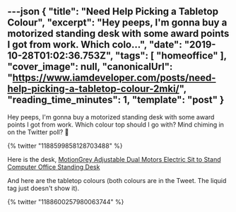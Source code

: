 ---json
{
  "title": "Need Help Picking a Tabletop Colour",
  "excerpt": "Hey peeps, I'm gonna buy a motorized standing desk with some award points I got from work. Which colo...",
  "date": "2019-10-28T01:02:36.753Z",
  "tags": [
    "homeoffice"
  ],
  "cover_image": null,
  "canonicalUrl": "https://www.iamdeveloper.com/posts/need-help-picking-a-tabletop-colour-2mki/",
  "reading_time_minutes": 1,
  "template": "post"
}
---

Hey peeps, I'm gonna buy a motorized standing desk with some award points I got from work. Which colour top should I go with? Mind chiming in on the Twitter poll? 🙏

{% twitter "1188599858128703488" %}

Here is the desk, [MotionGrey Adjustable Dual Motors Electric Sit to Stand Computer Office Standing Desk](https://www.bestbuy.ca/en-ca/product/motiongrey-adjustable-dual-motors-electric-sit-to-stand-computer-office-standing-desk-grey-frame-white-table-top-included/13366716)

And here are the tabletop colours (both colours are in the Tweet. The liquid tag just doesn't show it).

{% twitter "1188600257980063744" %}
